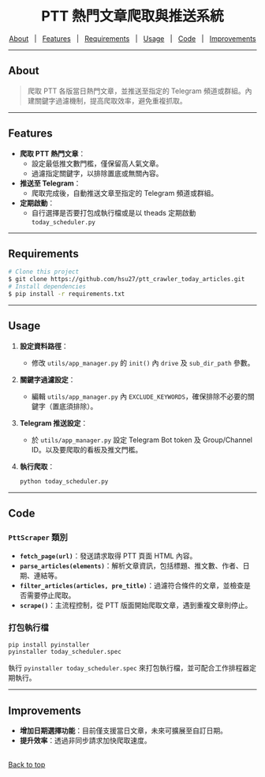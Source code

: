 <div align="center" id="top"> 
<h1 align="center">PTT 熱門文章爬取與推送系統</h1>
</div>

<p align="center">
  <a href="#about">About</a> &#xa0; | &#xa0;
  <a href="#features">Features</a> &#xa0; | &#xa0;
  <a href="#requirements">Requirements</a> &#xa0; | &#xa0;
  <a href="#usage">Usage</a> &#xa0; | &#xa0;
  <a href="#code">Code</a> &#xa0; | &#xa0;
  <a href="#improvements">Improvements</a>
</p>

***

## About ##

> 爬取 PTT 各版當日熱門文章，並推送至指定的 Telegram 頻道或群組。內建關鍵字過濾機制，提高爬取效率，避免重複抓取。

***

## Features ##

- **爬取 PTT 熱門文章**：
  - 設定最低推文數門檻，僅保留高人氣文章。
  - 過濾指定關鍵字，以排除置底或無關內容。
- **推送至 Telegram**：
  - 爬取完成後，自動推送文章至指定的 Telegram 頻道或群組。
- **定期啟動**：
  - 自行選擇是否要打包成執行檔或是以 theads 定期啟動 `today_scheduler.py`

***

## Requirements ##

```bash
# Clone this project
$ git clone https://github.com/hsu27/ptt_crawler_today_articles.git
# Install dependencies
$ pip install -r requirements.txt
```

***

## Usage ##

1. **設定資料路徑**：
   - 修改 `utils/app_manager.py` 的 `init()` 內 `drive` 及 `sub_dir_path` 參數。

2. **關鍵字過濾設定**：
   - 編輯 `utils/app_manager.py` 內 `EXCLUDE_KEYWORDS`，確保排除不必要的關鍵字（置底須排除）。

3. **Telegram 推送設定**：
   - 於 `utils/app_manager.py` 設定 Telegram Bot token 及 Group/Channel ID。以及要爬取的看板及推文門檻。

4. **執行爬取**：
   ```bash
   python today_scheduler.py
   ```

***

## Code ##

### `PttScraper` 類別

- **`fetch_page(url)`**：發送請求取得 PTT 頁面 HTML 內容。
- **`parse_articles(elements)`**：解析文章資訊，包括標題、推文數、作者、日期、連結等。
- **`filter_articles(articles, pre_title)`**：過濾符合條件的文章，並檢查是否需要停止爬取。
- **`scrape()`**：主流程控制，從 PTT 版面開始爬取文章，遇到重複文章則停止。

### 打包執行檔
```bash
pip install pyinstaller
pyinstaller today_scheduler.spec
```
執行 `pyinstaller today_scheduler.spec` 來打包執行檔，並可配合工作排程器定期執行。

***

## Improvements ##

- **增加日期選擇功能**：目前僅支援當日文章，未來可擴展至自訂日期。
- **提升效率**：透過非同步請求加快爬取速度。

<br>
<a href="#top">Back to top</a>

<!-- use ctrl+shift+V to view this markdown on vscode -->

